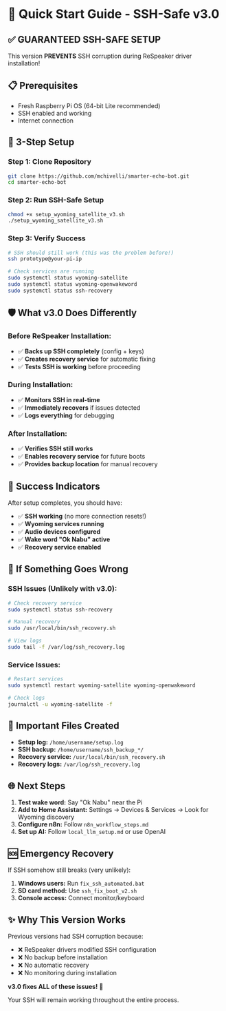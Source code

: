 # 🚀 Quick Start Guide - SSH-Safe v3.0

## ✅ **GUARANTEED SSH-SAFE SETUP**

This version **PREVENTS** SSH corruption during ReSpeaker driver installation!

## 📋 **Prerequisites**

- Fresh Raspberry Pi OS (64-bit Lite recommended)
- SSH enabled and working
- Internet connection

## 🎯 **3-Step Setup**

### **Step 1: Clone Repository**
```bash
git clone https://github.com/mchivelli/smarter-echo-bot.git
cd smarter-echo-bot
```

### **Step 2: Run SSH-Safe Setup**
```bash
chmod +x setup_wyoming_satellite_v3.sh
./setup_wyoming_satellite_v3.sh
```

### **Step 3: Verify Success**
```bash
# SSH should still work (this was the problem before!)
ssh prototype@your-pi-ip

# Check services are running
sudo systemctl status wyoming-satellite
sudo systemctl status wyoming-openwakeword
sudo systemctl status ssh-recovery
```

## 🛡️ **What v3.0 Does Differently**

### **Before ReSpeaker Installation:**
- ✅ **Backs up SSH completely** (config + keys)
- ✅ **Creates recovery service** for automatic fixing
- ✅ **Tests SSH is working** before proceeding

### **During Installation:**
- ✅ **Monitors SSH in real-time**
- ✅ **Immediately recovers** if issues detected
- ✅ **Logs everything** for debugging

### **After Installation:**
- ✅ **Verifies SSH still works**
- ✅ **Enables recovery service** for future boots
- ✅ **Provides backup location** for manual recovery

## 🎉 **Success Indicators**

After setup completes, you should have:

- ✅ **SSH working** (no more connection resets!)
- ✅ **Wyoming services running**
- ✅ **Audio devices configured**
- ✅ **Wake word "Ok Nabu" active**
- ✅ **Recovery service enabled**

## 🔄 **If Something Goes Wrong**

### **SSH Issues (Unlikely with v3.0):**
```bash
# Check recovery service
sudo systemctl status ssh-recovery

# Manual recovery
sudo /usr/local/bin/ssh_recovery.sh

# View logs
sudo tail -f /var/log/ssh_recovery.log
```

### **Service Issues:**
```bash
# Restart services
sudo systemctl restart wyoming-satellite wyoming-openwakeword

# Check logs
journalctl -u wyoming-satellite -f
```

## 📁 **Important Files Created**

- **Setup log:** `/home/username/setup.log`
- **SSH backup:** `/home/username/ssh_backup_*/`
- **Recovery service:** `/usr/local/bin/ssh_recovery.sh`
- **Recovery logs:** `/var/log/ssh_recovery.log`

## 🌐 **Next Steps**

1. **Test wake word:** Say "Ok Nabu" near the Pi
2. **Add to Home Assistant:** Settings → Devices & Services → Look for Wyoming discovery
3. **Configure n8n:** Follow `n8n_workflow_steps.md`
4. **Set up AI:** Follow `local_llm_setup.md` or use OpenAI

## 🆘 **Emergency Recovery**

If SSH somehow still breaks (very unlikely):

1. **Windows users:** Run `fix_ssh_automated.bat`
2. **SD card method:** Use `ssh_fix_boot_v2.sh`
3. **Console access:** Connect monitor/keyboard

## ✨ **Why This Version Works**

Previous versions had SSH corruption because:
- ❌ ReSpeaker drivers modified SSH configuration
- ❌ No backup before installation
- ❌ No automatic recovery
- ❌ No monitoring during installation

**v3.0 fixes ALL of these issues!** 🎉

Your SSH will remain working throughout the entire process. 